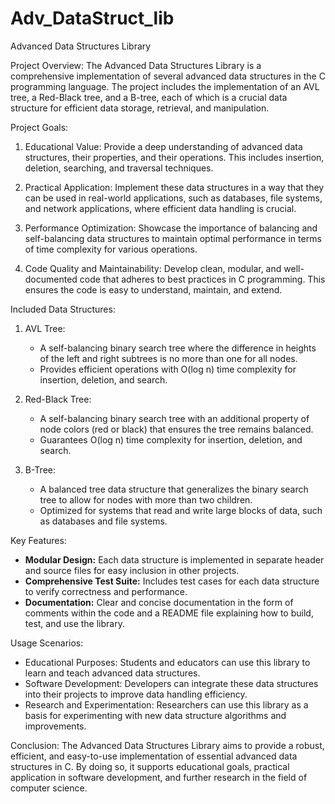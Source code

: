 # Adv_DataStruct_lib
Advanced Data Structures Library

Project Overview:
The Advanced Data Structures Library is a comprehensive implementation of several advanced data structures in the C programming language. The project includes the implementation of an AVL tree, a Red-Black tree, and a B-tree, each of which is a crucial data structure for efficient data storage, retrieval, and manipulation.

Project Goals:

1. Educational Value: Provide a deep understanding of advanced data structures, their properties, and their operations. This includes insertion, deletion, searching, and traversal techniques.
   
2. Practical Application: Implement these data structures in a way that they can be used in real-world applications, such as databases, file systems, and network applications, where efficient data handling is crucial.

3. Performance Optimization: Showcase the importance of balancing and self-balancing data structures to maintain optimal performance in terms of time complexity for various operations.

4. Code Quality and Maintainability: Develop clean, modular, and well-documented code that adheres to best practices in C programming. This ensures the code is easy to understand, maintain, and extend.

Included Data Structures:

1. AVL Tree:
   - A self-balancing binary search tree where the difference in heights of the left and right subtrees is no more than one for all nodes.
   - Provides efficient operations with O(log n) time complexity for insertion, deletion, and search.

2. Red-Black Tree:
   - A self-balancing binary search tree with an additional property of node colors (red or black) that ensures the tree remains balanced.
   - Guarantees O(log n) time complexity for insertion, deletion, and search.

3. B-Tree:
   - A balanced tree data structure that generalizes the binary search tree to allow for nodes with more than two children.
   - Optimized for systems that read and write large blocks of data, such as databases and file systems.

Key Features:

- **Modular Design:** Each data structure is implemented in separate header and source files for easy inclusion in other projects.
- **Comprehensive Test Suite:** Includes test cases for each data structure to verify correctness and performance.
- **Documentation:** Clear and concise documentation in the form of comments within the code and a README file explaining how to build, test, and use the library.

Usage Scenarios:

- Educational Purposes: Students and educators can use this library to learn and teach advanced data structures.
- Software Development: Developers can integrate these data structures into their projects to improve data handling efficiency.
- Research and Experimentation: Researchers can use this library as a basis for experimenting with new data structure algorithms and improvements.

Conclusion:
The Advanced Data Structures Library aims to provide a robust, efficient, and easy-to-use implementation of essential advanced data structures in C. By doing so, it supports educational goals, practical application in software development, and further research in the field of computer science.
